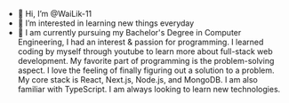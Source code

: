 - 👋 Hi, I’m @WaiLik-11
- 👀 I’m interested in learning new things everyday
- 🌱 I am currently pursuing my Bachelor's Degree in Computer Engineering, I had an interest & passion for programming. I learned coding by myself through youtube to learn more about full-stack web development. My favorite part of programming is the problem-solving aspect. I love the feeling of finally figuring out a solution to a problem. My core stack is React, Next.js, Node.js, and MongoDB. I am also familiar with TypeScript. I am always looking to learn new technologies.


<!---
WaiLik-11/WaiLik-11 is a ✨ special ✨ repository because its `README.md` (this file) appears on your GitHub profile.
You can click the Preview link to take a look at your changes.
--->

